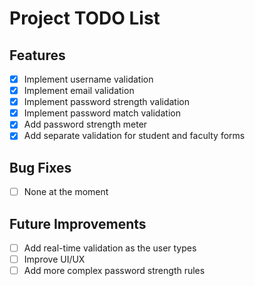 # Project TODO List

## Features

- [x] Implement username validation
- [x] Implement email validation
- [x] Implement password strength validation
- [x] Implement password match validation
- [x] Add password strength meter
- [x] Add separate validation for student and faculty forms

## Bug Fixes

- [ ] None at the moment

## Future Improvements

- [ ] Add real-time validation as the user types
- [ ] Improve UI/UX
- [ ] Add more complex password strength rules
